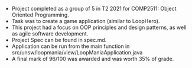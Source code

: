 - Project completed as a group of 5 in T2 2021 for COMP2511: Object Oriented Programming.
- Task was to create a game application (similar to LoopHero).
- This project had a focus on OOP principles and design patterns, as well as agile software development.
- Project Spec can be found in spec.md.
- Application can be run from the main function in src/unsw/loopmania/view/LoopManiaApplication.java
- A final mark of 96/100 was awarded and was worth 35% of grade.

